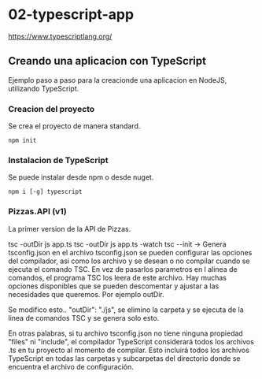 # 02-typescript-app
https://www.typescriptlang.org/
## Creando una aplicacion con TypeScript
Ejemplo paso a paso para la creacionde una aplicacion en NodeJS, utilizando TypeScript.


### Creacion del proyecto 
Se crea el proyecto de manera standard.
```
npm init
```


### Instalacion de TypeScript 
Se puede instalar desde npm o desde nuget.
```
npm i [-g] typescript
```

### Pizzas.API (v1)
La primer version de la API de Pizzas.


tsc -outDir js app.ts
tsc -outDir js app.ts -watch 
tsc --init    -> Genera tsconfig.json
en el archivo tsconfig.json se pueden configurar las opciones del compilador, asi como los archivo y se desean o no compilar cuando se ejecuta el comando TSC. En vez de pasarlos parametros en l alinea de comandos, el programa TSC los leera de este archivo.
Hay muchas opciones disponibles que se pueden descomentar y ajustar a las necesidades que queremos. Por ejemplo outDir.

Se modifico esto.. "outDir": "./js",   se elimino la carpeta y se ejecuta de la linea de comandos TSC y se genera solo esto.

En otras palabras, si tu archivo tsconfig.json no tiene ninguna propiedad "files" ni "include", el compilador TypeScript considerará todos los archivos .ts en tu proyecto al momento de compilar. Esto incluirá todos los archivos TypeScript en todas las carpetas y subcarpetas del directorio donde se encuentra el archivo de configuración.


